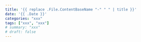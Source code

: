 ```yaml
---
title: '{{ replace .File.ContentBaseName "-" " " | title }}'
date: '{{ .Date }}'
categories: "xxx"
tags: ["xxx", "xxx"]
# summary: "xxx"
# draft: false
---
```

